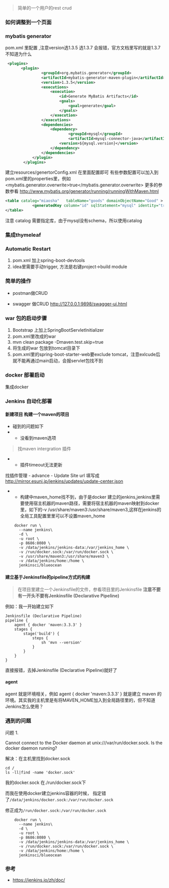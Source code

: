 > 简单的一个用户的rest crud
### 如何调整到一个页面


### mybatis generator
pom.xml 里配置 ,注意version选1.3.5 选1.3.7 会报错，官方文档里写的就是1.3.7不知道为什么
```xml
 <plugins>
       <plugin>
                <groupId>org.mybatis.generator</groupId>
                <artifactId>mybatis-generator-maven-plugin</artifactId>
                <version>1.3.5</version>
                <executions>
                    <execution>
                        <id>Generate MyBatis Artifacts</id>
                        <goals>
                            <goal>generate</goal>
                        </goals>
                    </execution>
                </executions>
                <dependencies>
                    <dependency>
                            <groupId>mysql</groupId>
                            <artifactId>mysql-connector-java</artifactId>
                        <version>${mysql.version}</version>
                    </dependency>
                </dependencies>
            </plugin>
        </plugins>
```
建立resources/genertorConfig.xml 在里面配置即可
有些参数配置可以加入到pom.xml里的properties里，例如
 <mybatis.generator.overwrite>true</mybatis.generator.overwrite>
更多的参数参看
http://www.mybatis.org/generator/running/runningWithMaven.html

```xml
<table catalog="miaosha"   tableName="goods" domainObjectName="Good" >
            <generatedKey column="id" sqlStatement="mysql" identity="true" />
</table>
```
注意 catalog 需要指定库，由于mysql没有schema，所以使用catalog

### 集成thymeleaf


### Automatic Restart
1. pom.xml 加上spring-boot-devtools
2. idea里需要手动trigger, 方法是右键project->build module

###  简单的操作
- postman做CRUD

- swagger 做CRUD
http://127.0.0.1:9898/swagger-ui.html


### war 包的启动步骤
1. Bootstrap 上加上SpringBootServletInitializer
2. pom.xml里改成的<package>war</package>
3. mvn clean package -Dmaven.test.skip=true
4. 将生成的war 包放到tomcat目录下
5. pom.xml里的spring-boot-starter-web要exclude tomcat，注意exlcude后就不能再通过main启动，会报servlet包找不到

### docker 部署启动
集成docker

### Jenkins 自动化部署
#### 新建项目 构建一个maven的项目
- 碰到的问题如下
- - 没看到maven选项
>找maven intergration 插件

- - 插件timeout无法更新

找插件管理 - advance - Update Site
url 填写成
http://mirror.esuni.jp/jenkins/updates/update-center.json

- - 构建中maven_home找不到，由于是docker 建立的jenkins,jenkins里需要使用宿主机器的maven路径，需要将宿主机器的maven映射到docker里，如下的-v /usr/share/maven3:/usr/share/maven3,这样在jenkins的全局工具配置里里可以不设置maven_home
```
    docker run \
      --name jenkins\
      -d \
      -u root \
      -p 8686:8080 \
      -v /data/jenkins/jenkins-data:/var/jenkins_home \
      -v /run/docker.sock:/var/run/docker.sock \
      -v /usr/share/maven3:/usr/share/maven3 \
      -v /data/jenkins/home:/home \
      jenkinsci/blueocean
```

#### 建立基于Jenkinsfile的pipeline方式的构建

> 在项目里建立一个Jenkinsfile的文件，参看项目里的Jenkinsfile
**注意不要有一开头不要有Jenkinsfile (Declarative Pipeline)**



例如：我一开始建立如下
```
Jenkinsfile (Declarative Pipeline)
pipeline {
    agent { docker 'maven:3.3.3' }
    stages {
        stage('build') {
            steps {
                sh 'mvn --version'
            }
        }
    }
}
```
直接报错，去掉Jenkinsfile (Declarative Pipeline)就好了

#### agent
agent 就是环境相关，例如 agent { docker 'maven:3.3.3' }
就是建立 maven 的环境。其实我的主机里是有将MAVEN_HOME加入到全局路径里的，但不知道
Jenkins怎么使用？


### 遇到的问题
问题 1.

Cannot connect to the Docker daemon at unix:///var/run/docker.sock. Is the docker daemon running?

解决：在主机里找到docker.sock
```
cd /
ls -ll|find -name 'docker.sock'
```
我的docker.sock 在./run/docker.sock下

而我在使用docker建立jenkins容器的时候，
指定错了`/data/jenkins/docker.sock:/var/run/docker.sock`

修正成为`/run/docker.sock:/var/run/docker.sock`
``` 
    docker run \
      --name jenkins\
      -d \
      -u root \
      -p 8686:8080 \
      -v /data/jenkins/jenkins-data:/var/jenkins_home \
      -v /run/docker.sock:/var/run/docker.sock \
      -v /data/jenkins/home:/home \
      jenkinsci/blueocean
```

### 参考
- https://jenkins.io/zh/doc/ 